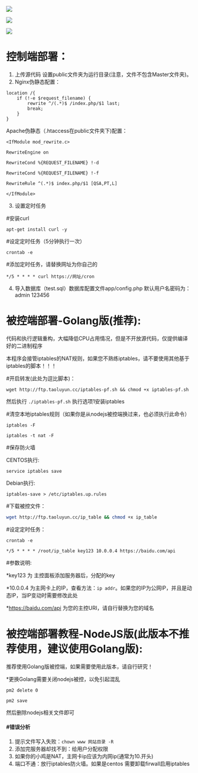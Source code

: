 ![](https://raw.githubusercontent.com/Git-Lofter/rules-panel/master/img/01.png)

![](https://raw.githubusercontent.com/Git-Lofter/rules-panel/master/img/02.png)

![](https://raw.githubusercontent.com/Git-Lofter/rules-panel/master/img/03.png)

# 控制端部署：

1. 上传源代码 设置public文件夹为运行目录(注意，文件不包含Master文件夹)。
2. Nginx伪静态配置：

```
location /{     
    if (!-e $request_filename) {       
        rewrite ^/(.*)$ /index.php/$1 last;       
        break;     
    }    
}
```

Apache伪静态（.htaccess在public文件夹下)配置：

```
<IfModule mod_rewrite.c>

RewriteEngine on

RewriteCond %{REQUEST_FILENAME} !-d

RewriteCond %{REQUEST_FILENAME} !-f

RewriteRule ^(.*)$ index.php/$1 [QSA,PT,L]

</IfModule>
```

3. 设置定时任务

#安装curl

`apt-get install curl -y`

#设定定时任务（5分钟执行一次）

`crontab -e`

#添加定时任务，请替换网址为你自己的

`*/5 * * * * curl https://网址/cron`

4. 导入数据库（test.sql）数据库配置文件app/config.php  默认用户名密码为：admin 123456

# 被控端部署-Golang版(推荐):

代码和执行逻辑重构，大幅降低CPU占用情况，但是不开放源代码，仅提供编译好的二进制程序

本程序会接管iptables的NAT规则，如果您不熟练iptables，请不要使用其他基于iptables的脚本！！！


#开启转发(此处为逗比脚本)：

`wget http://ftp.taoluyun.cc/iptables-pf.sh && chmod +x iptables-pf.sh`

然后执行 `./iptables-pf.sh` 执行选项1安装iptables

#清空本地iptables规则（如果你是从nodejs被控端换过来，也必须执行此命令）

`iptables -F`

`iptables -t nat -F`

#保存防火墙

CENTOS执行:

`service iptables save`

Debian执行:

`iptables-save > /etc/iptables.up.rules`

#下载被控文件：

```bash
wget http://ftp.taoluyun.cc/ip_table && chmod +x ip_table
```

#设定定时任务：

`crontab -e`

`*/5 * * * * /root/ip_table key123 10.0.0.4 https://baidu.com/api`

#参数说明: 

*key123 为 主控面板添加服务器后，分配的key

*10.0.0.4 为主网卡上的IP，查看方法：`ip addr`。如果您的IP为公网IP，并且是动态IP，当IP变动时需要修改此处

*https://baidu.com/api 为您的主控URI，请自行替换为您的域名


# 被控端部署教程-NodeJS版(此版本不推荐使用，建议使用Golang版):

推荐使用Golang版被控端，如果需要使用此版本，请自行研究！

*更换Golang需要关闭nodejs被控，以免引起混乱

`pm2 delete 0`

`pm2 save`

然后删除nodejs相关文件即可


#### #错误分析

1. 提示文件写入失败：`chown www 网站目录 -R`
2. 添加完服务器却找不到：给用户分配权限
3. 如果你的小鸡是NAT，主网卡ip应该为内网ip(通常为10.开头)
4. 端口不通：放行iptables防火墙。如果是centos 需要卸载firwall启用iptables
